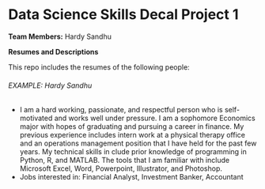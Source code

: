 # Data Science Skills Decal Project 1

**Team Members:** Hardy Sandhu  

**Resumes and Descriptions**  

This repo includes the resumes of the following people:

###### EXAMPLE: Hardy Sandhu
* I am a hard working, passionate, and respectful person who is self-motivated and works well under pressure. I am a sophomore Economics major with hopes of graduating and pursuing a career in finance. My previous experience includes intern work at a physical therapy office and an operations management position that I have held for the past few years. My technical skills in clude prior knowledge of programming in Python, R, and MATLAB. The tools that I am familiar with include Microsoft Excel, Word, Powerpoint, Illustrator, and Photoshop.
* Jobs interested in: Financial Analyst, Investment Banker, Accountant
